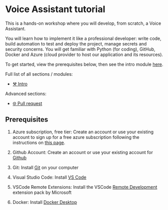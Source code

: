 # Voice Assistant tutorial

This is a hands-on workshop where you will develop, from scratch, a Voice Assistant.

You will learn how to implement it like a professional developer: write code, build automation to test and deploy the project, manage secrets and security concerns. You will get familiar with Python (for coding), GitHub, Docker and Azure (cloud provider to host our application and its resources).

To get started, view the prerequisites below, then see the intro module [here](modules/00_intro/README.md).

Full list of all sections / modules:

- [⚒️ Intro](modules/00_intro/README.md)

Advanced sections:

- [🌐 Pull request](modules/10_pull_request_pipeline/README.md)
  
## Prerequisites

1. Azure subscription, free tier: Create an account or use your existing account to sign up for a free azure subscription following the instructions on [this page](https://azure.microsoft.com/free/).

2. Github Account: Create an account or use your existing account for [Github](https://github.com)

3. Git: Install [Git](https://github.com/git-guides/install-git) on your computer

4. Visual Studio Code: Install [VS Code](https://code.visualstudio.com/)

5. VSCode Remote Extensions: Install the VSCode [Remote Development](https://marketplace.visualstudio.com/items?itemName=ms-vscode-remote.vscode-remote-extensionpack) extension pack by Microsoft

6. Docker: Install [Docker Desktop](https://www.docker.com/)
